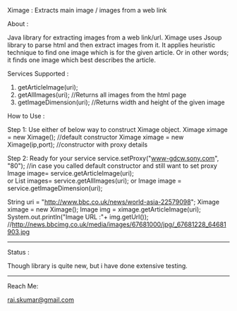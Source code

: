 Ximage : Extracts main image / images from a web link

About :

Java library for extracting images from a web link/url.
Ximage uses Jsoup library to parse html and then extract images from it.
It applies heuristic technique to find one image which is for the given article. Or in other words; it finds one image which best describes the article. 

Services Supported :

1. getArticleImage(uri);
2. getAllImages(uri);  //Returns all images from the html page
3. getImageDimension(uri); //Returns width and height of the given image

How to Use :

Step 1: Use either of below way to construct Ximage object.
Ximage ximage = new Ximage();  //default constructor
Ximage ximage = new Ximage(ip,port); //constructor with proxy details

Step 2: Ready for your service
service.setProxy("www-gdcw.sony.com", "80");  //in case you called default constructor and still want to set proxy
Image image= service.getArticleImage(uri);  
or
List<Image> images= service.getAllImages(uri);
or
Image image = service.getImageDimension(uri);

String uri = "http://www.bbc.co.uk/news/world-asia-22579098";
Ximage ximage = new Ximage();
Image img = ximage.getArticleImage(uri);
System.out.println("Image URL :"+ img.getUrl());
//http://news.bbcimg.co.uk/media/images/67681000/jpg/_67681228_64681903.jpg

--------------------
Status :

Though library is quite new, but i have done extensive testing.  

--------------------
Reach Me: 

rai.skumar@gmail.com
